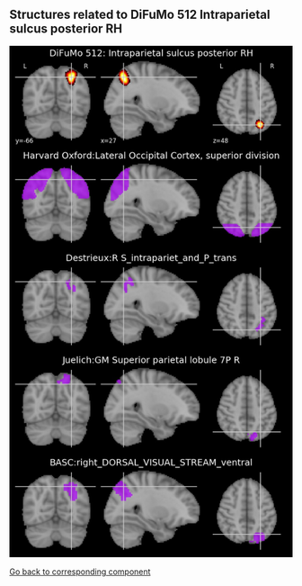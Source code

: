 


## Structures related to DiFuMo 512 Intraparietal sulcus posterior RH

![460](460.jpg "Structures related to DiFuMo 512 Intraparietal sulcus posterior RH")

[Go back to corresponding component](https://parietal-inria.github.io/DiFuMo/512/html/460.html)
